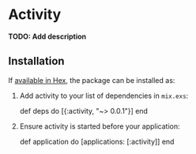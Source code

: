 # Activity

**TODO: Add description**

## Installation

If [available in Hex](https://hex.pm/docs/publish), the package can be installed as:

  1. Add activity to your list of dependencies in `mix.exs`:

        def deps do
          [{:activity, "~> 0.0.1"}]
        end

  2. Ensure activity is started before your application:

        def application do
          [applications: [:activity]]
        end

